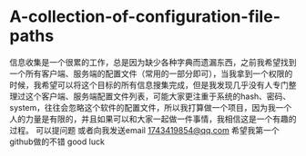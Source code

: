 # A-collection-of-configuration-file-paths
信息收集是一个很累的工作，总是因为缺少各种字典而遗漏东西，之前我希望找到一个所有客户端、服务端的配置文件（常用的一部分即可），当我拿到一个权限的时候，我希望可以将这个目标的所有信息搜集完成，但是我发现几乎没有人专门整理过这个客户端、服务端配置文件列表，可能大家更注重于系统的hash、密码、system，往往会忽略这个软件的配置文件，所以我打算做一个项目，因为我一个人的力量是有限的，并且如果可以和大家一起做一件事情，我相信这是一个有趣的过程。
可以提问题 或者向我发送email 1743419854@qq.com 希望我第一个github做的不错  good luck
